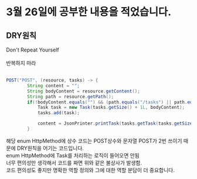 # 3월 26일에 공부한 내용을 적었습니다.
## DRY원칙
Don't Repeat Yourself<br><br>
반복하지 마라<br><br>
```java
POST("POST", (resource, tasks) -> {
        String content = "";
        String bodyContent = resource.getContent();
        String path = resource.getPath();
        if(!bodyContent.equals("") && (path.equals("/tasks") || path.equals("/tasks/"))) {
            Task task = new Task(tasks.getSize() + 1L, bodyContent);
            tasks.add(task);

            content = JsonPrinter.printTask(tasks.getTask(tasks.getSize() - 1));
        }
```
 해당 enum HttpMethod에 상수 코드는 POST상수와 문자열 POST가 2번 쓰이기 때문에 DRY원칙을 어기는 코드입니다.<br>
 enum HttpMethod에 Task를 처리하는 로직이 들어오면 안됨<br>
 너무 편의성만 생각해서 코드를 짜면 위와 같은 불상사가 발생함.<br>
 코드 편의성도 좋지만 명확한 역할 정의와 그에 대한 역할 분담이 더 중요합니다.<br>
 
